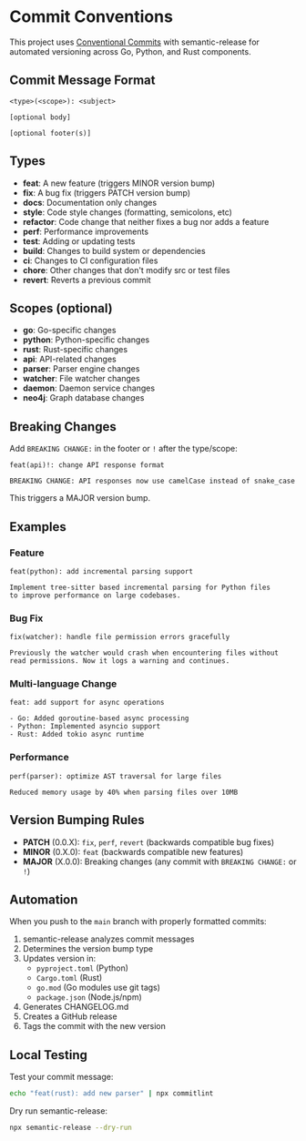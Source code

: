 # Commit Conventions

This project uses [Conventional Commits](https://www.conventionalcommits.org/) with semantic-release for automated versioning across Go, Python, and Rust components.

## Commit Message Format

```
<type>(<scope>): <subject>

[optional body]

[optional footer(s)]
```

## Types

- **feat**: A new feature (triggers MINOR version bump)
- **fix**: A bug fix (triggers PATCH version bump)
- **docs**: Documentation only changes
- **style**: Code style changes (formatting, semicolons, etc)
- **refactor**: Code change that neither fixes a bug nor adds a feature
- **perf**: Performance improvements
- **test**: Adding or updating tests
- **build**: Changes to build system or dependencies
- **ci**: Changes to CI configuration files
- **chore**: Other changes that don't modify src or test files
- **revert**: Reverts a previous commit

## Scopes (optional)

- **go**: Go-specific changes
- **python**: Python-specific changes
- **rust**: Rust-specific changes
- **api**: API-related changes
- **parser**: Parser engine changes
- **watcher**: File watcher changes
- **daemon**: Daemon service changes
- **neo4j**: Graph database changes

## Breaking Changes

Add `BREAKING CHANGE:` in the footer or `!` after the type/scope:

```
feat(api)!: change API response format

BREAKING CHANGE: API responses now use camelCase instead of snake_case
```

This triggers a MAJOR version bump.

## Examples

### Feature
```
feat(python): add incremental parsing support

Implement tree-sitter based incremental parsing for Python files
to improve performance on large codebases.
```

### Bug Fix
```
fix(watcher): handle file permission errors gracefully

Previously the watcher would crash when encountering files without
read permissions. Now it logs a warning and continues.
```

### Multi-language Change
```
feat: add support for async operations

- Go: Added goroutine-based async processing
- Python: Implemented asyncio support
- Rust: Added tokio async runtime
```

### Performance
```
perf(parser): optimize AST traversal for large files

Reduced memory usage by 40% when parsing files over 10MB
```

## Version Bumping Rules

- **PATCH** (0.0.X): `fix`, `perf`, `revert` (backwards compatible bug fixes)
- **MINOR** (0.X.0): `feat` (backwards compatible new features)
- **MAJOR** (X.0.0): Breaking changes (any commit with `BREAKING CHANGE:` or `!`)

## Automation

When you push to the `main` branch with properly formatted commits:

1. semantic-release analyzes commit messages
2. Determines the version bump type
3. Updates version in:
   - `pyproject.toml` (Python)
   - `Cargo.toml` (Rust)
   - `go.mod` (Go modules use git tags)
   - `package.json` (Node.js/npm)
4. Generates CHANGELOG.md
5. Creates a GitHub release
6. Tags the commit with the new version

## Local Testing

Test your commit message:
```bash
echo "feat(rust): add new parser" | npx commitlint
```

Dry run semantic-release:
```bash
npx semantic-release --dry-run
```